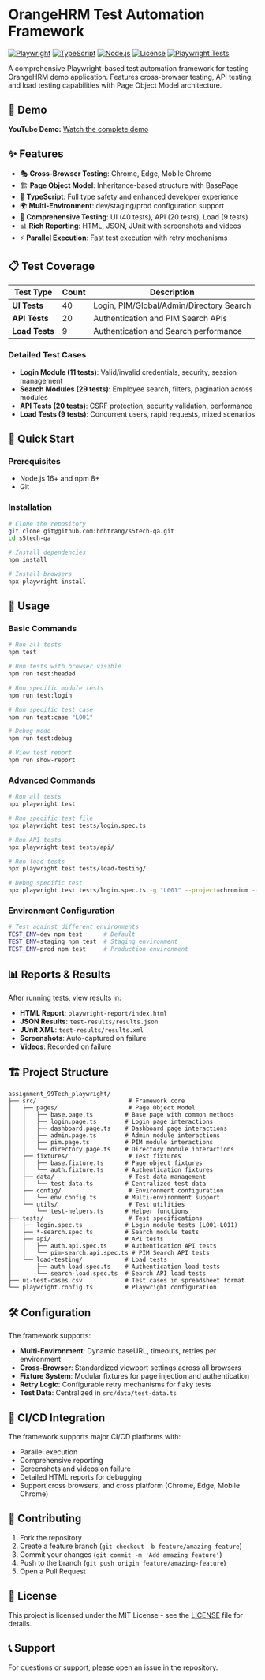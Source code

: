 # OrangeHRM Test Automation Framework

[![Playwright](https://img.shields.io/badge/Playwright-1.54.1-brightgreen)](https://playwright.dev/)
[![TypeScript](https://img.shields.io/badge/TypeScript-5.8.3-blue)](https://www.typescriptlang.org/)
[![Node.js](https://img.shields.io/badge/Node.js-16+-green)](https://nodejs.org/)
[![License](https://img.shields.io/badge/License-MIT-yellow.svg)](LICENSE)
[![Playwright Tests](https://github.com/hnhtrang/s5tech-qa-automation-challenge/actions/workflows/playwright.yml/badge.svg)](https://github.com/hnhtrang/s5tech-qa-automation-challenge/actions/workflows/playwright.yml)


A comprehensive Playwright-based test automation framework for testing OrangeHRM demo application. Features cross-browser testing, API testing, and load testing capabilities with Page Object Model architecture.

## 🎯 Demo

**YouTube Demo:** [Watch the complete demo](https://youtu.be/0hCFtn0vy_g)

## ✨ Features

- 🎭 **Cross-Browser Testing**: Chrome, Edge, Mobile Chrome
- 🏗️ **Page Object Model**: Inheritance-based structure with BasePage
- 🔧 **TypeScript**: Full type safety and enhanced developer experience
- 🌍 **Multi-Environment**: dev/staging/prod configuration support
- 🧪 **Comprehensive Testing**: UI (40 tests), API (20 tests), Load (9 tests)
- 📊 **Rich Reporting**: HTML, JSON, JUnit with screenshots and videos
- ⚡ **Parallel Execution**: Fast test execution with retry mechanisms

## 📋 Test Coverage

| Test Type | Count | Description |
|-----------|-------|-------------|
| **UI Tests** | 40 | Login, PIM/Global/Admin/Directory Search |
| **API Tests** | 20 | Authentication and PIM Search APIs |
| **Load Tests** | 9 | Authentication and Search performance |

### Detailed Test Cases
- **Login Module (11 tests)**: Valid/invalid credentials, security, session management
- **Search Modules (29 tests)**: Employee search, filters, pagination across modules
- **API Tests (20 tests)**: CSRF protection, security validation, performance
- **Load Tests (9 tests)**: Concurrent users, rapid requests, mixed scenarios

## 🚀 Quick Start

### Prerequisites

- Node.js 16+ and npm 8+
- Git

### Installation

```bash
# Clone the repository
git clone git@github.com:hnhtrang/s5tech-qa.git
cd s5tech-qa

# Install dependencies
npm install

# Install browsers
npx playwright install
```

## 📖 Usage

### Basic Commands

```bash
# Run all tests
npm test

# Run tests with browser visible
npm run test:headed

# Run specific module tests
npm run test:login

# Run specific test case
npm run test:case "L001"

# Debug mode
npm run test:debug

# View test report
npm run show-report
```

### Advanced Commands

```bash
# Run all tests
npx playwright test

# Run specific test file
npx playwright test tests/login.spec.ts

# Run API tests
npx playwright test tests/api/

# Run load tests
npx playwright test tests/load-testing/

# Debug specific test
npx playwright test tests/login.spec.ts -g "L001" --project=chromium --headed --debug
```

### Environment Configuration

```bash
# Test against different environments
TEST_ENV=dev npm test      # Default
TEST_ENV=staging npm test  # Staging environment
TEST_ENV=prod npm test     # Production environment
```

## 📊 Reports & Results

After running tests, view results in:

- **HTML Report**: `playwright-report/index.html`
- **JSON Results**: `test-results/results.json`  
- **JUnit XML**: `test-results/results.xml`
- **Screenshots**: Auto-captured on failure
- **Videos**: Recorded on failure

## 🏗️ Project Structure

```
assignment_99Tech_playwright/
├── src/                          # Framework core
│   ├── pages/                    # Page Object Model
│   │   ├── base.page.ts         # Base page with common methods
│   │   ├── login.page.ts        # Login page interactions
│   │   ├── dashboard.page.ts    # Dashboard page interactions
│   │   ├── admin.page.ts        # Admin module interactions
│   │   ├── pim.page.ts          # PIM module interactions
│   │   └── directory.page.ts    # Directory module interactions
│   ├── fixtures/                 # Test fixtures
│   │   ├── base.fixture.ts      # Page object fixtures
│   │   └── auth.fixture.ts      # Authentication fixtures
│   ├── data/                     # Test data management
│   │   └── test-data.ts         # Centralized test data
│   ├── config/                   # Environment configuration
│   │   └── env.config.ts        # Multi-environment support
│   └── utils/                    # Test utilities
│       └── test-helpers.ts      # Helper functions
├── tests/                        # Test specifications
│   ├── login.spec.ts            # Login module tests (L001-L011)
│   ├── *-search.spec.ts         # Search module tests
│   ├── api/                     # API tests
│   │   ├── auth.api.spec.ts     # Authentication API tests
│   │   └── pim-search.api.spec.ts # PIM Search API tests
│   └── load-testing/            # Load tests
│       ├── auth-load.spec.ts    # Authentication load tests
│       └── search-load.spec.ts  # Search API load tests
├── ui-test-cases.csv            # Test cases in spreadsheet format
└── playwright.config.ts         # Playwright configuration
```

## 🛠️ Configuration

The framework supports:

- **Multi-Environment**: Dynamic baseURL, timeouts, retries per environment
- **Cross-Browser**: Standardized viewport settings across all browsers  
- **Fixture System**: Modular fixtures for page injection and authentication
- **Retry Logic**: Configurable retry mechanisms for flaky tests
- **Test Data**: Centralized in `src/data/test-data.ts`

## 🚀 CI/CD Integration

The framework supports major CI/CD platforms with:
- Parallel execution
- Comprehensive reporting
- Screenshots and videos on failure
- Detailed HTML reports for debugging
- Support cross browsers, and cross platform (Chrome, Edge, Mobile Chrome)

## 🤝 Contributing

1. Fork the repository
2. Create a feature branch (`git checkout -b feature/amazing-feature`)
3. Commit your changes (`git commit -m 'Add amazing feature'`)
4. Push to the branch (`git push origin feature/amazing-feature`)
5. Open a Pull Request

## 📄 License

This project is licensed under the MIT License - see the [LICENSE](LICENSE) file for details.

## 📞 Support

For questions or support, please open an issue in the repository.
